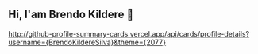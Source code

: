 ## Hi, I'am Brendo Kildere 👋

http://github-profile-summary-cards.vercel.app/api/cards/profile-details?username={BrendoKildereSilva}&theme={2077}
